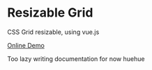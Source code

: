 # Resizable Grid
CSS Grid resizable, using vue.js

[Online Demo](https://resizable-grid.matoseb.com/)


Too lazy writing documentation for now huehue
